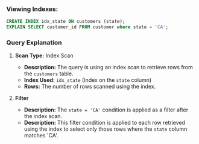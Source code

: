 ### Viewing Indexes:
```sql
CREATE INDEX idx_state ON customers (state);
EXPLAIN SELECT customer_id FROM customer where state = 'CA';
```
### Query Explanation
1. **Scan Type:** Index Scan
   - **Description:** The query is using an index scan to retrieve rows from the `customers` table.
   - **Index Used:** `idx_state` (Index on the `state` column)
   - **Rows:** The number of rows scanned using the index.

2. **Filter**
   - **Description:** The `state = 'CA'` condition is applied as a filter after the index scan.
   - **Description:** This filter condition is applied to each row retrieved using the index to select only those rows where the `state` column matches 'CA'.
